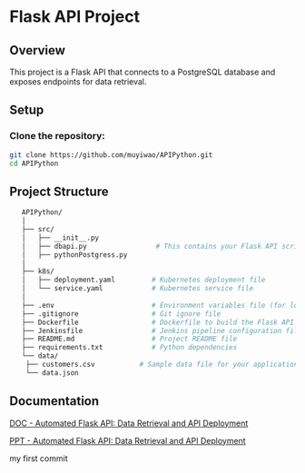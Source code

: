 # Flask API Project

## Overview
This project is a Flask API that connects to a PostgreSQL database and exposes endpoints for data retrieval.

## Setup
### Clone the repository:
```bash
git clone https://github.com/muyiwao/APIPython.git
cd APIPython
```

## Project Structure
```bash
   APIPython/
   │
   ├── src/
   │   ├── __init__.py
   │   ├── dbapi.py                 # This contains your Flask API script
   │   ├── pythonPostgress.py
   │
   ├── k8s/
   │   ├── deployment.yaml         # Kubernetes deployment file
   │   └── service.yaml            # Kubernetes service file
   │
   ├── .env                        # Environment variables file (for local testing)
   ├── .gitignore                  # Git ignore file
   ├── Dockerfile                  # Dockerfile to build the Flask API container
   ├── Jenkinsfile                 # Jenkins pipeline configuration file
   ├── README.md                   # Project README file
   ├── requirements.txt            # Python dependencies
   └── data/
    ├── customers.csv           # Sample data file for your application
    └── data.json   
```

## Documentation
[DOC - Automated Flask API: Data Retrieval and API Deployment](https://docs.google.com/document/d/1x2HqVoatImTDcMQ8bwDp_8liu50ZY28idWoBswVBboA/edit?usp=sharing)

[PPT - Automated Flask API: Data Retrieval and API Deployment](https://docs.google.com/presentation/d/1POA9AAxhL9brIXMqqRh0sMiqjhSvTKNCBguFZPrcpek/edit?usp=sharing)


my first commit
